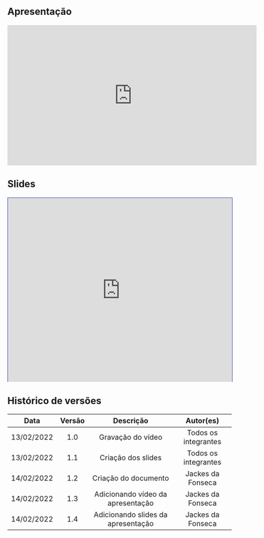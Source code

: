## Apresentação

<center>
<iframe width="560" height="315" src="https://www.youtube.com/embed/2u7fPopTklM" title="YouTube video player" frameborder="0" allow="accelerometer; autoplay; clipboard-write; encrypted-media; gyroscope; picture-in-picture" allowfullscreen></iframe>
</center>

## Slides
<center>
<iframe loading="lazy" style="width: 100%; height: 25.8rem; border: 1px solid #4051B5; padding: 0; margin: 0;" src="https://www.canva.com/design/DAEtIWC057Y/view?embed"> </iframe>
</center>
  
## Histórico de versões

|    Data    | Versão |                            Descrição                             |          Autor(es)           |
| :--------: | :----: | :--------------------------------------------------------------: | :--------------------------: |
| 13/02/2022 |  1.0   |                Gravação do vídeo                 | Todos os integrantes            |
| 13/02/2022 |  1.1   |                Criação dos slides                 | Todos os integrantes            |
| 14/02/2022 |  1.2   |                Criação do documento                 | Jackes da Fonseca            |
| 14/02/2022 |  1.3   |                Adicionando vídeo da apresentação                 | Jackes da Fonseca            |
| 14/02/2022 |  1.4   |                Adicionando slides da apresentação                 | Jackes da Fonseca            |
